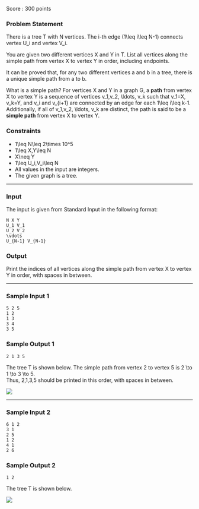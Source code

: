 Score : 300 points

### Problem Statement

There is a tree T with N vertices. The i-th edge (1\leq i\leq N-1) connects vertex U\_i and vertex V\_i.

You are given two different vertices X and Y in T.
List all vertices along the simple path from vertex X to vertex Y in order, including endpoints.

It can be proved that, for any two different vertices a and b in a tree, there is a unique simple path from a to b.

 What is a simple path?
For vertices X and Y in a graph G, a **path** from vertex X to vertex Y is a sequence of vertices v\_1,v\_2, \ldots, v\_k such that v\_1=X, v\_k=Y, and v\_i and v\_{i+1} are connected by an edge for each 1\leq i\leq k-1.
Additionally, if all of v\_1,v\_2, \ldots, v\_k are distinct, the path is said to be a **simple path** from vertex X to vertex Y.

### Constraints

* 1\leq N\leq 2\times 10^5
* 1\leq X,Y\leq N
* X\neq Y
* 1\leq U\_i,V\_i\leq N
* All values in the input are integers.
* The given graph is a tree.

---

### Input

The input is given from Standard Input in the following format:

```
N X Y
U_1 V_1
U_2 V_2
\vdots
U_{N-1} V_{N-1}
```

### Output

Print the indices of all vertices along the simple path from vertex X to vertex Y in order, with spaces in between.

---

### Sample Input 1

```
5 2 5
1 2
1 3
3 4
3 5
```

### Sample Output 1

```
2 1 3 5
```

The tree T is shown below. The simple path from vertex 2 to vertex 5 is 2 \to 1 \to 3 \to 5.  
Thus, 2,1,3,5 should be printed in this order, with spaces in between.

![](https://img.atcoder.jp/abc270/4f4278d90219acdbf32e838353b7a55a.png)

---

### Sample Input 2

```
6 1 2
3 1
2 5
1 2
4 1
2 6
```

### Sample Output 2

```
1 2
```

The tree T is shown below.

![](https://img.atcoder.jp/abc270/3766cc7963f74e28fa0de6ff660b1998.png)